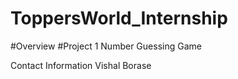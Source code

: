 # ToppersWorld_Internship

#Overview
#Project 1
Number Guessing Game 

Contact Information
Vishal Borase

